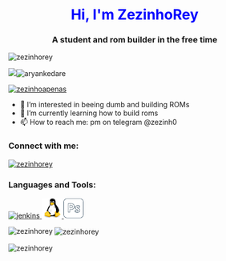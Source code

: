 <h1 align="center" style="color: blue">Hi, I'm ZezinhoRey</h1>
<h3 align="center">A student and rom builder in the free time</h3>
<p align="left"> <img src="https://komarev.com/ghpvc/?username=zezinhorey&label=Profile%20views&color=0e75b6&style=flat" alt="zezinhorey" /> </p>
<p align="left"> <img src="https://github.com/ryo-ma/github-profile-trophy"><img src="https://github-profile-trophy.vercel.app/?username=aryankedare" alt="aryankedare" /></img> </p>

<p align="left"> <a href="https://twitter.com/zezinhoapenas" target="blank"><img src="https://img.shields.io/twitter/follow/zezinhoapenas?logo=twitter&style=for-the-badge" alt="zezinhoapenas" /></a> </p>

- 🔭 I’m interested in beeing dumb and building ROMs
- 🌱 I’m currently learning how to build roms
- 📫 How to reach me: pm on telegram @zezinh0

<h3 align="left">Connect with me:</h3>
<p align="left">
<a href="http://t.me/zezinh0" target="blank"><img align="center" src="https://macmagazine.com.br/wp-content/uploads/2019/05/16-telegram.jpg" alt="zezinhorey" height="80" width="120" /></a>
</p>

<h3 align="left">Languages and Tools:</h3>
<p align="left"> <a href="https://www.jenkins.io" target="_blank"> <img src="https://www.vectorlogo.zone/logos/jenkins/jenkins-icon.svg" alt="jenkins" width="40" height="40"/> </a> <a href="https://www.linux.org/" target="_blank"> <img src="https://raw.githubusercontent.com/devicons/devicon/master/icons/linux/linux-original.svg" alt="linux" width="40" height="40"/> </a> <a href="https://www.photoshop.com/en" target="_blank"> <img src="https://raw.githubusercontent.com/devicons/devicon/master/icons/photoshop/photoshop-line.svg" alt="photoshop" width="40" height="40"/> </a> </p>

<p><img align="left" src="https://github-readme-stats.vercel.app/api/top-langs?username=zezinhorey&show_icons=true&locale=en&layout=compact" alt="zezinhorey" /></p>

<p>&nbsp;<img align="center" src="https://github-readme-stats.vercel.app/api?username=zezinhorey&show_icons=true&locale=en" alt="zezinhorey" /></p>

<p><img align="center" src="https://github-readme-streak-stats.herokuapp.com/?user=zezinhorey&" alt="zezinhorey" /></p>
